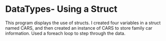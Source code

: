 # DataTypes- Using a Struct

This program displays the use of structs. I created four variables in a struct named CARS, 
and then created an instance of CARS to store family car information.  Used a foreach loop to step through the data.

